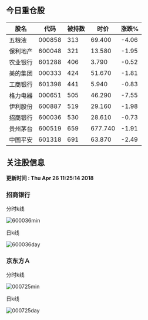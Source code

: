 
## 今日重仓股 

|股名|代码|被持数|时价|涨跌%|
|---|---|---|---|---|
|五粮液|000858|313|69.400|-4.06|
|保利地产|600048|321|13.580|-1.95|
|农业银行|601288|406|3.790|-0.52|
|美的集团|000333|424|51.670|-1.81|
|工商银行|601398|441|5.940|-0.83|
|格力电器|000651|505|46.290|-7.55|
|伊利股份|600887|519|29.160|-1.98|
|招商银行|600036|530|28.610|-0.73|
|贵州茅台|600519|659|677.740|-1.91|
|中国平安|601318|691|63.870|-2.49|

## 关注股信息
**更新时间 : Thu Apr 26 11:25:14 2018**
### 招商银行 
分时k线

![600036min](http://image.sinajs.cn/newchart/min/n/sh600036.gif)

日k线

![600036day](http://image.sinajs.cn/newchart/daily/n/sh600036.gif)

### 京东方Ａ 
分时k线

![000725min](http://image.sinajs.cn/newchart/min/n/sz000725.gif)

日k线

![000725day](http://image.sinajs.cn/newchart/daily/n/sz000725.gif)
